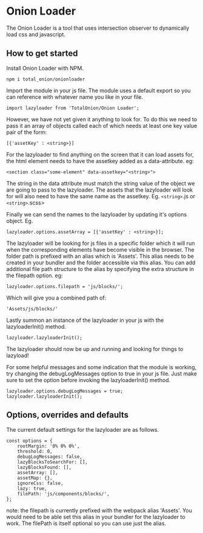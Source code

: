 # Onion Loader

The Onion Loader is a tool that uses intersection observer to dynamically load css and javascript.

## How to get started

Install Onion Loader with NPM.

    npm i total_onion/onionloader

Import the module in your js file. The module uses a default export so you can reference with whatever name you like in your file.

    import lazyloader from 'TotalOnion/Onion Loader';

However, we have not yet given it anything to look for. To do this we need to pass it an array of objects called each of which needs at least one key value pair of the form:

    [{'assetKey' : <string>}]

For the lazyloader to find anything on the screen that it can load assets for, the html element needs to have the assetkey added as a data-attribute. eg:

    <section class="some-element" data-assetkey="<string>">

The string in the data attribute must match the string value of the object we are going to pass to the lazyloader. The assets that the lazyloader will look for will also need to have the same name as the assetkey. Eg.
`<string>`.js
or
`<string>`.scss>

Finally we can send the names to the lazyloader by updating it's options object. Eg.

    lazyloader.options.assetArray = [{'assetKey' : <string>}];

The lazyloader will be looking for js files in a specific folder which it will run when the corresponding elements have become visible in the browser. The folder path is prefixed with an alias which is 'Assets'. This alias needs to be created in your bundler and the folder accessible via this alias. You can add additional file path structure to the alias by specifying the extra structure in the filepath option. eg:

    lazyloader.options.filepath = 'js/blocks/';

Which will give you a combined path of:

    'Assets/js/blocks/'

Lastly summon an instance of the lazyloader in your js with the lazyloaderInit() method.

    lazyloader.lazyloaderInit();

The lazyloader should now be up and running and looking for things to lazyload!

For some helpful messages and some indication that the module is working, try changing the debugLogMessages option to true in your js file. Just make sure to set the option before invoking the lazyloaderInit() method.

    lazyloader.options.debugLogMessages = true;
    lazyloader.lazyloaderInit();

## Options, overrides and defaults

The current default settings for the lazyloader are as follows.

    const options = {
        rootMargin: '0% 0% 0%',
        threshold: 0,
        debugLogMessages: false,
        lazyBlocksToSearchFor: [],
        lazyBlocksFound: [],
        assetArray: [],
        assetMap: {},
        ignoreCss: false,
        lazy: true,
        filePath: 'js/components/blocks/',
    };

note: the filepath is currently prefixed with the webpack alias 'Assets'. You would need to be able set this alias in your bundler for the lazyloader to work. The filePath is itself optional so you can use just the alias.
